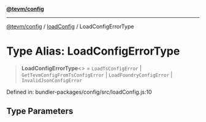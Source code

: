 [**@tevm/config**](../../README.md)

***

[@tevm/config](../../modules.md) / [loadConfig](../README.md) / LoadConfigErrorType

# Type Alias: LoadConfigErrorType

> **LoadConfigErrorType**\<\> = `LoadTsConfigError` \| `GetTevmConfigFromTsConfigError` \| `LoadFoundryConfigError` \| `InvalidJsonConfigError`

Defined in: bundler-packages/config/src/loadConfig.js:10

## Type Parameters
